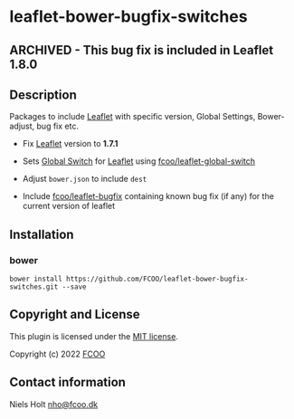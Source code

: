 # leaflet-bower-bugfix-switches
>

## ARCHIVED - This bug fix is included in Leaflet 1.8.0

## Description
Packages to include [Leaflet](https://leafletjs.com/) with specific version, Global Settings, Bower-adjust, bug fix etc.

- Fix [Leaflet](https://leafletjs.com/) version to **1.7.1**

- Sets [Global Switch](https://leafletjs.com/reference-1.7.1.html#global-switches) for [Leaflet](https://leafletjs.com/) using [fcoo/leaflet-global-switch](https://github.com/FCOO/leaflet-global-switch)

- Adjust `bower.json` to include `dest`

- Include [fcoo/leaflet-bugfix](https://github.com/FCOO/leaflet-bugfix/) containing known bug fix (if any) for the current version of leaflet


## Installation
### bower
`bower install https://github.com/FCOO/leaflet-bower-bugfix-switches.git --save`


## Copyright and License
This plugin is licensed under the [MIT license](https://github.com/FCOO/leaflet-bower-bugfix-switches/LICENSE).

Copyright (c) 2022 [FCOO](https://github.com/FCOO)

## Contact information

Niels Holt nho@fcoo.dk


